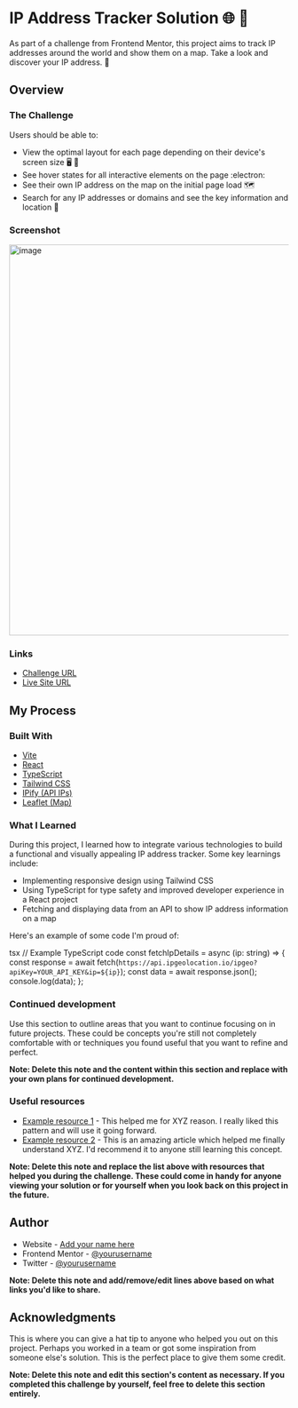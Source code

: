 # IP Address Tracker Solution 🌐 🤖

As part of a challenge from Frontend Mentor, this project aims to track IP addresses around the world and show them on a map. Take a look and discover your IP address. 🚀

## Overview

### The Challenge

Users should be able to:

- View the optimal layout for each page depending on their device's screen size 🖥️ 📱
- See hover states for all interactive elements on the page :electron:
- See their own IP address on the map on the initial page load 🗺️
- Search for any IP addresses or domains and see the key information and location 🔎

### Screenshot

<img width="704" alt="image" src="https://github.com/bruno-corso/ip-address-tracker/assets/110792462/720f28b0-5ced-45c8-8261-376860445ba3">

### Links

- [Challenge URL](https://www.frontendmentor.io/challenges/ip-address-tracker-I8-0yYAH0)
- [Live Site URL](https://ip-address-tracker-five-zeta.vercel.app/)

## My Process

### Built With

- [Vite](https://vitejs.dev/)
- [React](https://reactjs.org/)
- [TypeScript](https://www.typescriptlang.org/)
- [Tailwind CSS](https://tailwindcss.com/)
- [IPify (API IPs)](https://www.ipify.org/)
- [Leaflet (Map)](https://leafletjs.com/)


### What I Learned

During this project, I learned how to integrate various technologies to build a functional and visually appealing IP address tracker. Some key learnings include:

- Implementing responsive design using Tailwind CSS
- Using TypeScript for type safety and improved developer experience in a React project
- Fetching and displaying data from an API to show IP address information on a map

Here's an example of some code I'm proud of:

tsx
// Example TypeScript code
const fetchIpDetails = async (ip: string) => {
  const response = await fetch(`https://api.ipgeolocation.io/ipgeo?apiKey=YOUR_API_KEY&ip=${ip}`);
  const data = await response.json();
  console.log(data);
};


### Continued development

Use this section to outline areas that you want to continue focusing on in future projects. These could be concepts you're still not completely comfortable with or techniques you found useful that you want to refine and perfect.

**Note: Delete this note and the content within this section and replace with your own plans for continued development.**

### Useful resources

- [Example resource 1](https://www.example.com) - This helped me for XYZ reason. I really liked this pattern and will use it going forward.
- [Example resource 2](https://www.example.com) - This is an amazing article which helped me finally understand XYZ. I'd recommend it to anyone still learning this concept.

**Note: Delete this note and replace the list above with resources that helped you during the challenge. These could come in handy for anyone viewing your solution or for yourself when you look back on this project in the future.**

## Author

- Website - [Add your name here](https://www.your-site.com)
- Frontend Mentor - [@yourusername](https://www.frontendmentor.io/profile/yourusername)
- Twitter - [@yourusername](https://www.twitter.com/yourusername)

**Note: Delete this note and add/remove/edit lines above based on what links you'd like to share.**

## Acknowledgments

This is where you can give a hat tip to anyone who helped you out on this project. Perhaps you worked in a team or got some inspiration from someone else's solution. This is the perfect place to give them some credit.

**Note: Delete this note and edit this section's content as necessary. If you completed this challenge by yourself, feel free to delete this section entirely.**
